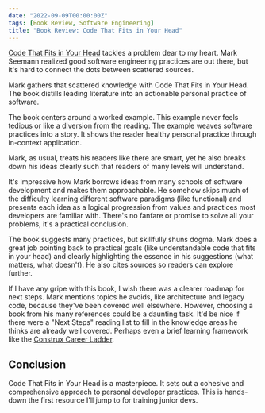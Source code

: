 ```yaml
---
date: "2022-09-09T00:00:00Z"
tags: [Book Review, Software Engineering]
title: "Book Review: Code That Fits in Your Head" 
---
```


[Code That Fits in Your Head](https://www.informit.com/store/code-that-fits-in-your-head-heuristics-for-software-9780137464401) tackles a problem dear to my heart. Mark Seemann realized good software engineering practices are out there, but it's hard to connect the dots between scattered sources.
<!--more-->

Mark gathers that scattered knowledge with Code That Fits in Your Head. The book distills leading literature into an actionable personal practice of software.

The book centers around a worked example. This example never feels tedious or like a diversion from the reading. The example weaves software practices into a story. It shows the reader healthy personal practice through in-context application.

Mark, as usual, treats his readers like there are smart, yet he also breaks down his ideas clearly such that readers of many levels will understand.

It's impressive how Mark borrows ideas from many schools of software development and makes them approachable. He somehow skips much of the difficulty learning different software paradigms (like functional) and presents each idea as a logical progression from values and practices most developers are familiar with.
There's no fanfare or promise to solve all your problems, it's a practical conclusion.

The book suggests many practices, but skillfully shuns dogma. Mark does a great job pointing back to practical goals (like understandable code that fits in your head) and clearly highlighting the essence in his suggestions (what matters, what doesn't). He also cites sources so readers can explore further.

If I have any gripe with this book, I wish there was a clearer roadmap for next steps. Mark mentions topics he avoids, like architecture and legacy code, because they've been covered well elsewhere. However, choosing a book from his many references could be a daunting task. It'd be nice if there were a "Next Steps" reading list to fill in the knowledge areas he thinks are already well covered. Perhaps even a brief learning framework like the [Construx Career Ladder](https://www.construx.com/professional-development-ladder/).

## Conclusion

Code That Fits in Your Head is a masterpiece. It sets out a cohesive and comprehensive approach to personal developer practices. This is hands-down the first resource I'll jump to for training junior devs.



